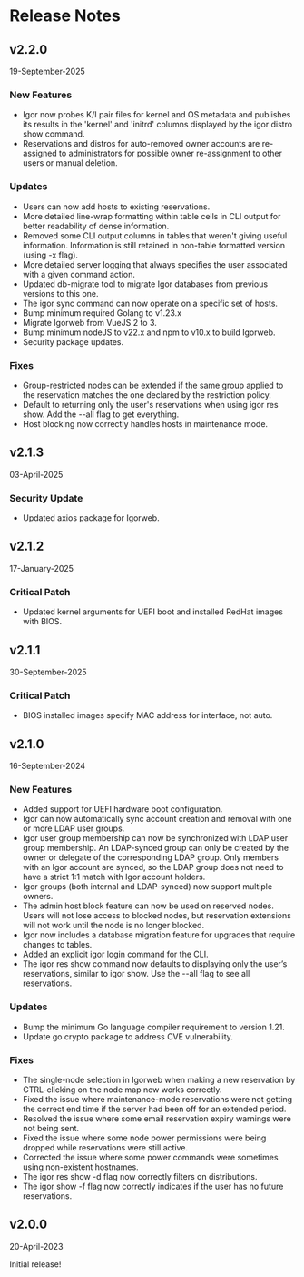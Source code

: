 # Release Notes

## v2.2.0

19-September-2025

### New Features

- Igor now probes K/I pair files for kernel and OS metadata and publishes its results in the 'kernel' and 'initrd' columns displayed by the igor distro show command.
- Reservations and distros for auto-removed owner accounts are re-assigned to administrators for possible owner re-assignment to other users or manual deletion.

### Updates

- Users can now add hosts to existing reservations.
- More detailed line-wrap formatting within table cells in CLI output for better readability of dense information.
- Removed some CLI output columns in tables that weren't giving useful information. Information is still retained in non-table formatted version (using -x flag).
- More detailed server logging that always specifies the user associated with a given command action.
- Updated db-migrate tool to migrate Igor databases from previous versions to this one.
- The igor sync command can now operate on a specific set of hosts.
- Bump minimum required Golang to v1.23.x
- Migrate Igorweb from VueJS 2 to 3.
- Bump minimum nodeJS to v22.x and npm to v10.x to build Igorweb.
- Security package updates.

### Fixes

- Group-restricted nodes can be extended if the same group applied to the reservation matches the one declared by the restriction policy.
- Default to returning only the user's reservations when using igor res show. Add the --all flag to get everything.
- Host blocking now correctly handles hosts in maintenance mode.

## v2.1.3

03-April-2025

### Security Update

- Updated axios package for Igorweb.

## v2.1.2

17-January-2025

### Critical Patch

- Updated kernel arguments for UEFI boot and installed RedHat images with BIOS.

## v2.1.1

30-September-2025

### Critical Patch

- BIOS installed images specify MAC address for interface, not auto.

## v2.1.0

16-September-2024

### New Features

- Added support for UEFI hardware boot configuration.
- Igor can now automatically sync account creation and removal with one or more LDAP user groups.
- Igor user group membership can now be synchronized with LDAP user group membership. An LDAP-synced group can only be created by the owner or delegate of the corresponding LDAP group. Only members with an Igor account are synced, so the LDAP group does not need to have a strict 1:1 match with Igor account holders.
- Igor groups (both internal and LDAP-synced) now support multiple owners.
- The admin host block feature can now be used on reserved nodes. Users will not lose access to blocked nodes, but reservation extensions will not work until the node is no longer blocked.
- Igor now includes a database migration feature for upgrades that require changes to tables.
- Added an explicit igor login command for the CLI.
- The igor res show command now defaults to displaying only the user’s reservations, similar to igor show. Use the --all flag to see all reservations.

### Updates

- Bump the minimum Go language compiler requirement to version 1.21.
- Update go crypto package to address CVE vulnerability.

### Fixes

- The single-node selection in Igorweb when making a new reservation by CTRL-clicking on the node map now works correctly.
- Fixed the issue where maintenance-mode reservations were not getting the correct end time if the server had been off for an extended period.
- Resolved the issue where some email reservation expiry warnings were not being sent.
- Fixed the issue where some node power permissions were being dropped while reservations were still active.
- Corrected the issue where some power commands were sometimes using non-existent hostnames.
- The igor res show -d flag now correctly filters on distributions.
- The igor show -f flag now correctly indicates if the user has no future reservations.

## v2.0.0

20-April-2023

Initial release!
